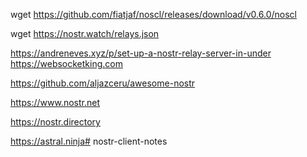 

wget https://github.com/fiatjaf/noscl/releases/download/v0.6.0/noscl

wget https://nostr.watch/relays.json

https://andreneves.xyz/p/set-up-a-nostr-relay-server-in-under
https://websocketking.com

https://github.com/aljazceru/awesome-nostr

https://www.nostr.net


https://nostr.directory


https://astral.ninja# nostr-client-notes
